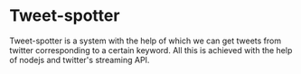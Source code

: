 # Tweet-spotter
Tweet-spotter is a system with the help of which we can get tweets from twitter corresponding to a certain keyword. All this is achieved with the help of nodejs and twitter's streaming API. 
